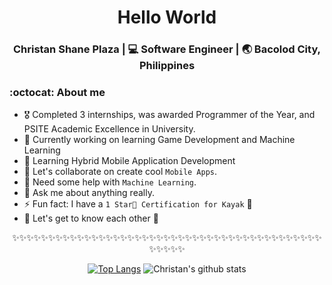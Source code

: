 <div align="center">
  <h1 align="center">Hello World</h1>
</div


<div align="center">
<h3 align="center"> Christan Shane Plaza | 💻 Software Engineer | 🌏 Bacolod City, Philippines </h3>
</div>

### :octocat: About me 
- 🎖 Completed 3 internships, was awarded Programmer of the Year, and PSITE Academic Excellence in University.
- 🔭 Currently working on learning Game Development and Machine Learning
- 🌱 Learning Hybrid Mobile Application Development
- 👯 Let's collaborate on create cool `Mobile Apps`.
- 🤔 Need some help with `Machine Learning`.
- 💬 Ask me about anything really.
- ⚡ Fun fact: I have a `1 Star🌟 Certification for Kayak` 🤔
- 💭 Let's get to know each other 🌟

<span align="center">

✨✨✨✨✨✨✨✨✨✨✨✨✨✨✨✨✨✨✨✨✨✨✨✨✨✨✨✨✨✨✨✨✨✨✨✨✨✨✨✨✨✨✨✨✨✨✨✨

[![Top Langs](https://github-readme-stats.vercel.app/api/top-langs/?username=christanplaza&layout=compact)](https://github.com/anuraghazra/github-readme-stats)
![Christan's github stats](https://github-readme-stats.vercel.app/api/?username=christanplaza&show_icons=true&title_color=1F75C8&icon_color=2AA410&text_color=043667&bg_color=ffffff) 

</span>
